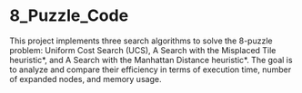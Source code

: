 # 8_Puzzle_Code
This project implements three search algorithms to solve the 8-puzzle problem: Uniform Cost Search (UCS), A Search with the Misplaced Tile heuristic*, and A Search with the Manhattan Distance heuristic*. The goal is to analyze and compare their efficiency in terms of execution time, number of expanded nodes, and memory usage. 
